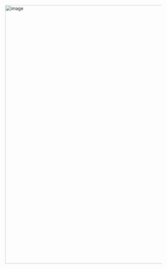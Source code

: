 <img width="832" alt="image" src="https://user-images.githubusercontent.com/100521999/235103011-5e47bfb4-307e-4448-8922-d4966672dd10.png">

